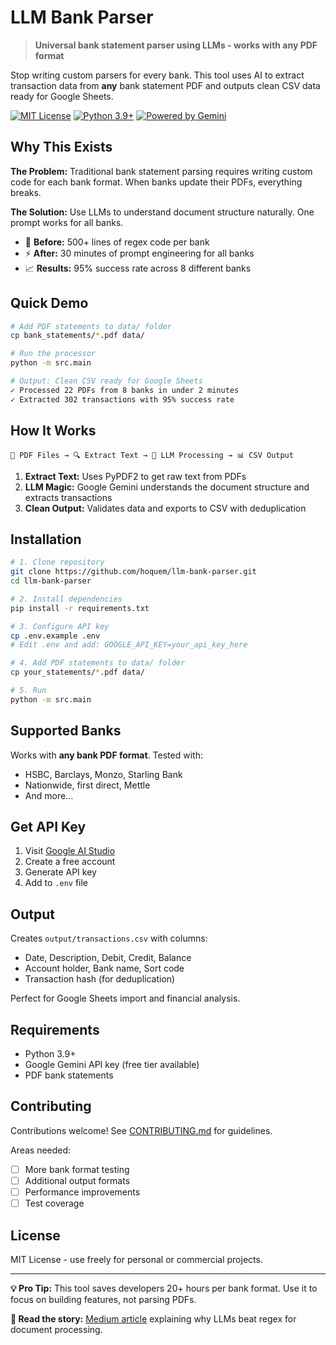 # LLM Bank Parser

> **Universal bank statement parser using LLMs - works with any PDF format**

Stop writing custom parsers for every bank. This tool uses AI to extract transaction data from **any** bank statement PDF and outputs clean CSV data ready for Google Sheets.

[![MIT License](https://img.shields.io/badge/License-MIT-green.svg)](https://choosealicense.com/licenses/mit/)
[![Python 3.9+](https://img.shields.io/badge/python-3.9+-blue.svg)](https://www.python.org/downloads/)
[![Powered by Gemini](https://img.shields.io/badge/Powered%20by-Google%20Gemini-orange.svg)](https://ai.google.dev/)

## Why This Exists

**The Problem:** Traditional bank statement parsing requires writing custom code for each bank format. When banks update their PDFs, everything breaks.

**The Solution:** Use LLMs to understand document structure naturally. One prompt works for all banks.

- 🔄 **Before:** 500+ lines of regex code per bank
- ⚡ **After:** 30 minutes of prompt engineering for all banks
- 📈 **Results:** 95% success rate across 8 different banks

## Quick Demo

```bash
# Add PDF statements to data/ folder
cp bank_statements/*.pdf data/

# Run the processor
python -m src.main

# Output: Clean CSV ready for Google Sheets
✓ Processed 22 PDFs from 8 banks in under 2 minutes
✓ Extracted 302 transactions with 95% success rate
```

## How It Works

```
📄 PDF Files → 🔍 Extract Text → 🤖 LLM Processing → 📊 CSV Output
```

1. **Extract Text:** Uses PyPDF2 to get raw text from PDFs
2. **LLM Magic:** Google Gemini understands the document structure and extracts transactions
3. **Clean Output:** Validates data and exports to CSV with deduplication

## Installation

```bash
# 1. Clone repository
git clone https://github.com/hoquem/llm-bank-parser.git
cd llm-bank-parser

# 2. Install dependencies
pip install -r requirements.txt

# 3. Configure API key
cp .env.example .env
# Edit .env and add: GOOGLE_API_KEY=your_api_key_here

# 4. Add PDF statements to data/ folder
cp your_statements/*.pdf data/

# 5. Run
python -m src.main
```

## Supported Banks

Works with **any bank PDF format**. Tested with:
- HSBC, Barclays, Monzo, Starling Bank
- Nationwide, first direct, Mettle
- And more...

## Get API Key

1. Visit [Google AI Studio](https://ai.google.dev/)
2. Create a free account
3. Generate API key
4. Add to `.env` file

## Output

Creates `output/transactions.csv` with columns:
- Date, Description, Debit, Credit, Balance
- Account holder, Bank name, Sort code
- Transaction hash (for deduplication)

Perfect for Google Sheets import and financial analysis.

## Requirements

- Python 3.9+
- Google Gemini API key (free tier available)
- PDF bank statements

## Contributing

Contributions welcome! See [CONTRIBUTING.md](CONTRIBUTING.md) for guidelines.

Areas needed:
- [ ] More bank format testing
- [ ] Additional output formats
- [ ] Performance improvements
- [ ] Test coverage

## License

MIT License - use freely for personal or commercial projects.

---

**💡 Pro Tip:** This tool saves developers 20+ hours per bank format. Use it to focus on building features, not parsing PDFs.

**🔗 Read the story:** [Medium article](https://medium.com/@mahmudulhoque/stop-writing-bank-statement-parsers-use-llms-instead-50902360a604) explaining why LLMs beat regex for document processing.